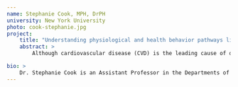 ```yaml
---
name: Stephanie Cook, MPH, DrPH
university: New York University
photo: cook-stephanie.jpg
project: 
    title: "Understanding physiological and health behavior pathways linking minority stress to carotid IMT and carotid plaque burden: The Multi-Ethnic Study of Atherosclerosis"
    abstract: >
        Although cardiovascular disease (CVD) is the leading cause of death among men and women over the age of 65 in the United States, racial/ethnic minorities are at a disproportionate risk of experiencing a CVD event as compared to their White counterparts. One pathway through which these disparities are posited to arise is through exposure to racial discrimination. Minority stress theory suggests that racial discrimination increases the likelihood of dysregulated physiological stress and poorer health behaviors (e.g., substance use), of which are linked to increased CVD risk. The objective of this proposal is to examine physiological and behavioral mechanisms linking discrimination to carotid ultrasound measures (i.e., carotid IMT, carotid plaque burden, and grayscale carotid texture features) among individuals who participated in the Multi-Ethnic Study of Atherosclerosis (MESA) study.

bio: >
    Dr. Stephanie Cook is an Assistant Professor in the Departments of Biostatistics and Social and Behavioral Sciences at New York University’s College of Global Public Health. Dr. Cook's research interests center on understanding how daily (e.g., microaggressions, financial stress) and global (e.g., childhood adversity, poverty) stressors influence cardiovascular disease risk. Overall, Dr. Cook hopes to inform the development of interventions that reduce the impact of stress on long-term cardiovascular health, especially for racial/ethnic and sexual minority populations.
---
```

